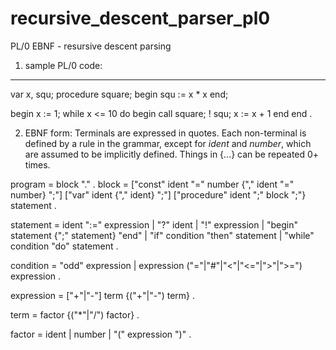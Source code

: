 # recursive_descent_parser_pl0
PL/0 EBNF - resursive descent parsing
1. sample PL/0 code:
--------------------
  var x, squ;
  procedure square;
  begin
    squ := x * x
  end;

  begin
    x := 1;
    while x <= 10 do
    begin
      call square;
      ! squ;
      x := x + 1
    end
  end
  .

2. EBNF form:
Terminals are expressed in quotes. Each non-terminal is defined
by a rule in the grammar, except for *ident* and *number*, which
are assumed to be implicitly defined. Things in {...} can be 
repeated 0+ times.

program = block "." .
block =
  ["const" ident "=" number {"," ident "=" number} ";"]
  ["var" ident {"," ident} ";"]
  ["procedure" ident ";" block ";"} statement .

statement =
  ident ":=" expression
  | "?" ident
  | "!" expression
  | "begin" statement {";" statement} "end"
  | "if" condition "then" statement
  | "while" condition "do" statement .

condition =
  "odd" expression
  | expression ("="|"#"|"<"|"<="|">"|">=") expression .

expression = ["+"|"-"] term {("+"|"-") term} .

term = factor {("*"|"/") factor} .

factor = 
  ident
  | number
  | "(" expression ")" .
